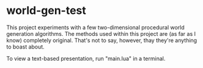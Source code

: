 # world-gen-test

This project experiments with a few two-dimensional procedural world generation algorithms. The methods used within this project are (as far as I know) completely original. That's not to say, however, thay they're anything to boast about.

To view a text-based presentation, run "main.lua" in a terminal.
